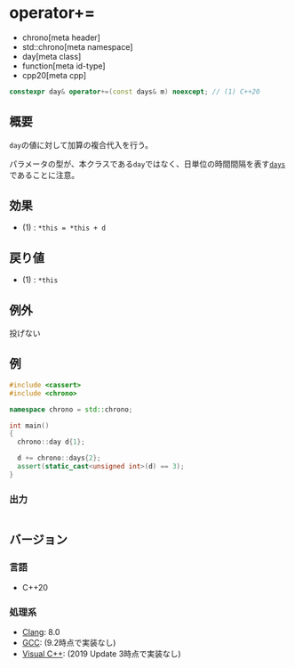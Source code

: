 # operator+=
* chrono[meta header]
* std::chrono[meta namespace]
* day[meta class]
* function[meta id-type]
* cpp20[meta cpp]

```cpp
constexpr day& operator+=(const days& m) noexcept; // (1) C++20
```

## 概要
`day`の値に対して加算の複合代入を行う。

パラメータの型が、本クラスである`day`ではなく、日単位の時間間隔を表す[`days`](/reference/chrono/duration_aliases.md)であることに注意。


## 効果
- (1) : `*this = *this + d`


## 戻り値
- (1) : `*this`


## 例外
投げない


## 例
```cpp example
#include <cassert>
#include <chrono>

namespace chrono = std::chrono;

int main()
{
  chrono::day d{1};

  d += chrono::days{2};
  assert(static_cast<unsigned int>(d) == 3);
}
```

### 出力
```
```

## バージョン
### 言語
- C++20

### 処理系
- [Clang](/implementation.md#clang): 8.0
- [GCC](/implementation.md#gcc): (9.2時点で実装なし)
- [Visual C++](/implementation.md#visual_cpp): (2019 Update 3時点で実装なし)
